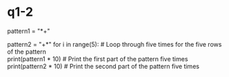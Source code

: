 # q1-2
pattern1 = "*+"

pattern2 = "+*"
for i in range(5):  # Loop through five times for the five rows of the pattern     
  print(pattern1 * 10)  # Print the first part of the pattern five times     
  print(pattern2 * 10)  # Print the second part of the pattern five times
